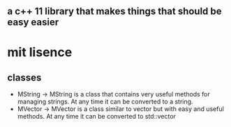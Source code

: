 ## a c++ 11 library that makes things that should be easy easier
# mit lisence
## classes
  - MString ->
    MString is a class that contains very useful methods for managing strings. At any time it can be converted to a string.
  - MVector ->
    MVector is a class similar to vector but with easy and useful methods. At any time it can be converted to std::vector

